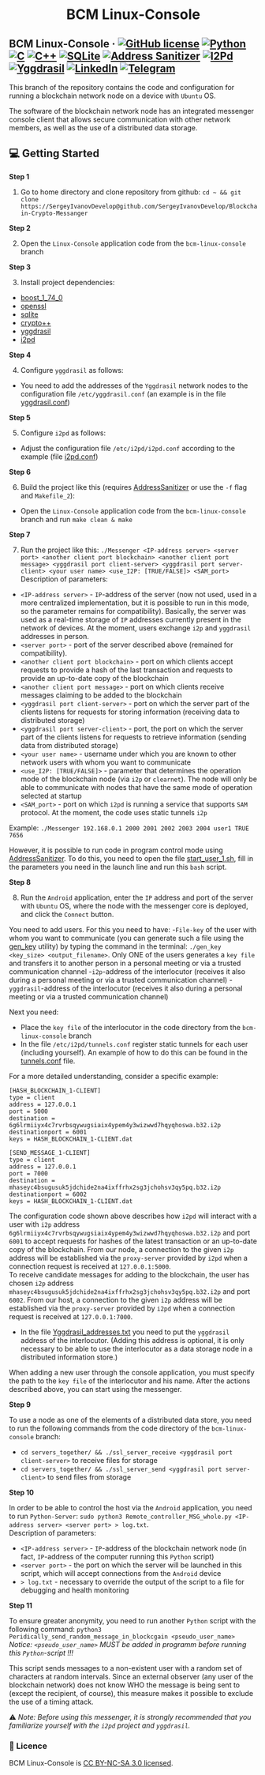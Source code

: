 <h1 align="center">
  BCM Linux-Console
</h1>

## BCM Linux-Console &middot; [![GitHub license](https://img.shields.io/badge/license-CC%20BY--NC--SA%203.0-blue)](./LICENSE) [![Python](https://img.shields.io/badge/language-Python-critical)](https://www.python.org/) [![C](https://img.shields.io/badge/language-C-yellow)](https://www.iso.org/standard/74528.html) [![C++](https://img.shields.io/badge/language-C%2B%2B-yellowgreen)](https://isocpp.org/) [![SQLite](https://img.shields.io/badge/DB-SQLite-blue)](https://www.sqlite.org/index.html) [![Address Sanitizer](https://img.shields.io/badge/safety-Address%20Sanitizer-9cf)](https://github.com/google/sanitizers/wiki/AddressSanitizer) [![I2Pd](https://img.shields.io/badge/anonymity-i2pd-success)](https://i2pd.website/) [![Yggdrasil](https://img.shields.io/badge/mesh-yggdrasil-lightgrey)](https://yggdrasil-network.github.io/) [![LinkedIn](https://img.shields.io/badge/linkedin-Sergey%20Ivanov-blue)](https://www.linkedin.com/in/sergey-ivanov-33413823a/) [![Telegram](https://img.shields.io/badge/telegram-%40SergeyIvanov__dev-blueviolet)](https://t.me/SergeyIvanov_dev) ##

This branch of the repository contains the code and configuration for running a blockchain network node on a device with `Ubuntu` OS.<br>

The software of the blockchain network node has an integrated messenger console client that allows secure communication with other network members, as well as the use of a distributed data storage.

## :computer: Getting Started  ##

**Step 1**

1. Go to home directory and clone repository from github: `cd ~ && git clone https://SergeyIvanovDevelop@github.com/SergeyIvanovDevelop/Blockchain-Crypto-Messanger`

**Step 2**<br>

2. Open the `Linux-Console` application code from the `bcm-linux-console` branch

**Step 3**<br>

3. Install project dependencies:
- [boost_1_74_0](https://www.boost.org/users/history/version_1_74_0.html)
- [openssl](https://www.openssl.org/)
- [sqlite](https://www.sqlite.org/index.html)
- [crypto++](https://www.cryptopp.com/)
- [yggdrasil](https://yggdrasil-network.github.io/)
- [i2pd](https://i2pd.website/)

**Step 4**<br>

4. Configure `yggdrasil` as follows:
- You need to add the addresses of the `Yggdrasil` network nodes to the configuration file `/etc/yggdrasil.conf` (an example is in the file [yggdrasil.conf](./Support_Dir/yggdrasil.conf))

**Step 5**<br>

5. Configure `i2pd` as follows:
- Adjust the configuration file `/etc/i2pd/i2pd.conf` according to the example (file [i2pd.conf](./Support_Dir/i2pd.conf))

**Step 6**<br>

6. Build the project like this (requires [AddressSanitizer](https://github.com/google/sanitizers/wiki/AddressSanitizer) or use the `-f` flag and `Makefile_2`):
- Open the `Linux-Console` application code from the `bcm-linux-console` branch and run `make clean & make`

**Step 7**<br>

7. Run the project like this: `./Messenger <IP-address server> <server port> <another client port blockchain> <another client port message> <yggdrasil port client-server> <yggdrasil port server-client> <your user name> <use_I2P: [TRUE/FALSE]> <SAM_port>`
Description of parameters:<br>
- `<IP-address server>` - `IP`-address of the server (now not used, used in a more centralized implementation, but it is possible to run in this mode, so the parameter remains for compatibility). Basically, the server was used as a real-time storage of `IP` addresses currently present in the network of devices. At the moment, users exchange `i2p` and `yggdrasil` addresses in person.
- `<server port>` - port of the server described above (remained for compatibility).
- `<another client port blockchain>` - port on which clients accept requests to provide a hash of the last transaction and requests to provide an up-to-date copy of the blockchain
- `<another client port message>` - port on which clients receive messages claiming to be added to the blockchain
- `<yggdrasil port client-server>` - port on which the server part of the clients listens for requests for storing information (receiving data to distributed storage)
- `<yggdrasil port server-client>` - port, the port on which the server part of the clients listens for requests to retrieve information (sending data from distributed storage)
- `<your user name>` - username under which you are known to other network users with whom you want to communicate
- `<use_I2P: [TRUE/FALSE]>` - parameter that determines the operation mode of the blockchain node (via `i2p` or `clearnet`). The node will only be able to communicate with nodes that have the same mode of operation selected at startup
- `<SAM_port>` - port on which `i2pd` is running a service that supports `SAM` protocol. At the moment, the code uses static tunnels `i2p`

Example: `./Messenger 192.168.0.1 2000 2001 2002 2003 2004 user1 TRUE 7656`

However, it is possible to run code in program control mode using [AddressSanitizer](https://github.com/google/sanitizers/wiki/AddressSanitizer). To do this, you need to open the file [start_user_1.sh](./start_user_1.sh), fill in the parameters you need in the launch line and run this `bash` script.

**Step 8**<br>

8. Run the `Android` application, enter the `IP` address and port of the server with `Ubuntu` OS, where the node with the messenger core is deployed, and click the `Connect` button.<br>

You need to add users. For this you need to have:
-`File-key` of the user with whom you want to communicate (you can generate such a file using the [gen_key](./gen_key) utility) by typing the command in the terminal: `./gen_key <key_size> <output_filename>`. Only ONE of the users generates a `key file` and transfers it to another person in a personal meeting or via a trusted communication channel
-`i2p`-address of the interlocutor (receives it also during a personal meeting or via a trusted communication channel)
-`yggdrasil`-address of the interlocutor (receives it also during a personal meeting or via a trusted communication channel)

Next you need:
- Place the `key file` of the interlocutor in the code directory from the `bcm-linux-console` branch
- In the file `/etc/i2pd/tunnels.conf` register static tunnels for each user (including yourself). An example of how to do this can be found in the [tunnels.conf](./TUNNELS/tunnels.conf) file.

For a more detailed understanding, consider a specific example:<br>
```
[HASH_BLOCKCHAIN_1-CLIENT]
type = client
address = 127.0.0.1
port = 5000
destination = 6g6lrmiiyx4c7rvrbsqywugsiaix4ypem4y3wizwwd7hqyqhoswa.b32.i2p
destinationport = 6001
keys = HASH_BLOCKCHAIN_1-CLIENT.dat

[SEND_MESSAGE_1-CLIENT]
type = client
address = 127.0.0.1
port = 7000
destination = mhaseyc4bsugusuk5jdchide2na4ixffrhx2sg3jchohsv3qy5pq.b32.i2p
destinationport = 6002
keys = HASH_BLOCKCHAIN_1-CLIENT.dat
```

The configuration code shown above describes how `i2pd` will interact with a user with `i2p` address `6g6lrmiiyx4c7rvrbsqywugsiaix4ypem4y3wizwwd7hqyqhoswa.b32.i2p` and port `6001` to accept requests for hashes of the latest transaction or an up-to-date copy of the blockchain. From our node, a connection to the given `i2p` address will be established via the `proxy-server` provided by `i2pd` when a connection request is received at `127.0.0.1:5000`.<br>
To receive candidate messages for adding to the blockchain, the user has chosen `i2p` address `mhaseyc4bsugusuk5jdchide2na4ixffrhx2sg3jchohsv3qy5pq.b32.i2p` and port `6002`. From our host, a connection to the given `i2p` address will be established via the `proxy-server` provided by `i2pd` when a connection request is received at `127.0.0.1:7000`.<br>

- In the file [Yggdrasil_addresses.txt](./Yggdrasil_addresses.txt) you need to put the `yggdrasil` address of the interlocutor. (Adding this address is optional, it is only necessary to be able to use the interlocutor as a data storage node in a distributed information store.)<br>

When adding a new user through the console application, you must specify the path to the `key file` of the interlocutor and his name. After the actions described above, you can start using the messenger.

**Step 9**<br>

To use a node as one of the elements of a distributed data store, you need to run the following commands from the code directory of the `bcm-linux-console` branch:
- `cd servers_together/ && ./ssl_server_receive <yggdrasil port client-server>` to receive files for storage
- `cd servers_together/ && ./ssl_server_send <yggdrasil port server-client>` to send files from storage

**Step 10**<br>

In order to be able to control the host via the `Android` application, you need to run `Python-Server`: `sudo python3 Remote_controller_MSG_whole.py <IP-address server> <server port> > log.txt`.<br>
Description of parameters:
- `<IP-address server>` - `IP`-address of the blockchain network node (in fact, `IP`-address of the computer running this `Python` script)
- `<server port>` - the port on which the server will be launched in this script, which will accept connections from the `Android` device
- `> log.txt` - necessary to override the output of the script to a file for debugging and health monitoring

**Step 11**<br>

To ensure greater anonymity, you need to run another `Python` script with the following command: `python3 Peridically_send_random_message_in_blockcgain <pseudo_user_name>`<br>
_Notice: `<pseudo_user_name>` MUST be added in programm before running this `Python`-script !!!_<br>

This script sends messages to a non-existent user with a random set of characters at random intervals. Since an external observer (any user of the blockchain network) does not know WHO the message is being sent to (except the recipient, of course), this measure makes it possible to exclude the use of a timing attack.

:warning: _Note: Before using this messenger, it is strongly recommended that you familiarize yourself with the `i2pd` project and `yggdrasil`._

### :bookmark_tabs: Licence ###
BCM Linux-Console is [CC BY-NC-SA 3.0 licensed](./LICENSE).
